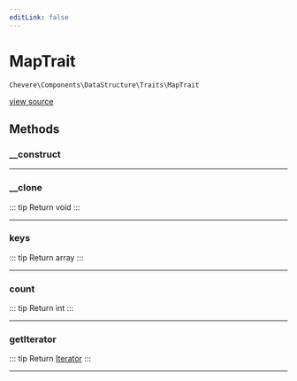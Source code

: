 ```yaml
---
editLink: false
---
```


# MapTrait

`Chevere\Components\DataStructure\Traits\MapTrait`

[view source](https://github.com/chevere/chevere/blob/main/src/Chevere/Components/DataStructure/Traits/MapTrait.php)

## Methods

### __construct

---

### __clone

::: tip Return
void
:::

---

### keys

::: tip Return
array
:::

---

### count

::: tip Return
int
:::

---

### getIterator

::: tip Return
[Iterator](https://www.php.net/manual/class.iterator)
:::

---

